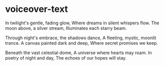 # voiceover-text



In twilight's gentle, fading glow,
Where dreams in silent whispers flow.
The moon above, a silver stream,
Illuminates each starry beam.

Through night's embrace, the shadows dance,
A fleeting, mystic, moonlit trance.
A canvas painted dark and deep,
Where secret promises we keep.

Beneath the vast celestial dome,
A universe where hearts may roam.
In poetry of night and day,
The echoes of our hopes will stay.